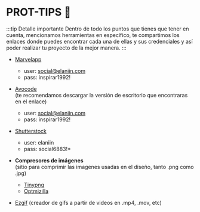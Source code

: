 # PROT-TIPS 🥠 
:::tip Detalle importante
Dentro de todo los puntos que tienes que tener en cuenta, mencionamos herramientas en específico, te compartimos los enlaces donde puedes encontrar cada una de ellas y sus credenciales y así poder realizar tu proyecto de la mejor manera.
:::

- [Marvelapp](http://marvelapp.com)
  - user: social@elaniin.com
  - pass: inspirar1992!

- [Avocode](https://avocode.com/download) 
  <br><span class="text-grey italic">(te recomendamos descargar la  versión de escritorio que encontraras en el enlace)</span>
  - user: social@elaniin.com
  - pass: inspirar1992!

- [Shutterstock](http://shutterstock.com)
  - user: elaniin
  - pass: social6883!*

- **Compresores de imágenes**
  <br><span class="text-grey italic">(sitio para comprimir las imagenes usadas en el diseño, tanto .png como .jpg)</span>
  - [Tinypng](http://tinypng.com) 
  - [Optmizilla](https://imagecompressor.com/es/)
  
- [Ezgif](http://ezgif.com) <span class="text-grey italic">(creador de gifs a partir de videos en .mp4, .mov, etc)</span>
